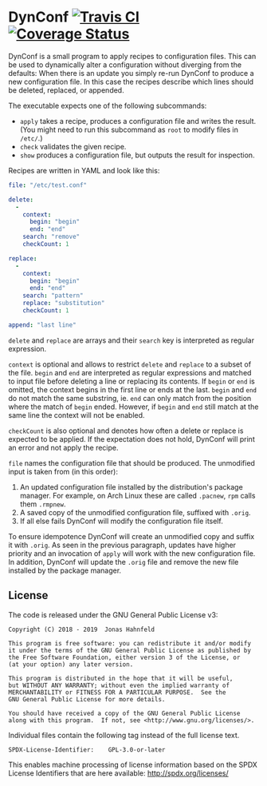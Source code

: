DynConf [![Travis CI](https://travis-ci.org/hahnjo/dynconf.svg)](https://travis-ci.org/hahnjo/dynconf) [![Coverage Status](https://coveralls.io/repos/github/hahnjo/dynconf/badge.svg)](https://coveralls.io/github/hahnjo/dynconf)
=======

DynConf is a small program to apply recipes to configuration files.
This can be used to dynamically alter a configuration without diverging from the defaults:
When there is an update you simply re-run DynConf to produce a new configuration file.
In this case the recipes describe which lines should be deleted, replaced, or appended.

The executable expects one of the following subcommands:
 * `apply` takes a recipe, produces a configuration file and writes the result.
   (You might need to run this subcommand as `root` to modify files in `/etc/`.)
 * `check` validates the given recipe.
 * `show` produces a configuration file, but outputs the result for inspection.

Recipes are written in YAML and look like this:
```yaml
file: "/etc/test.conf"

delete:
  -
    context:
      begin: "begin"
      end: "end"
    search: "remove"
    checkCount: 1

replace:
  -
    context:
      begin: "begin"
      end: "end"
    search: "pattern"
    replace: "substitution"
    checkCount: 1

append: "last line"
```
`delete` and `replace` are arrays and their `search` key is interpreted as regular expression.

`context` is optional and allows to restrict `delete` and `replace` to a subset of the file.
`begin` and `end` are interpreted as regular expressions and matched to input file before deleting a line or replacing its contents.
If `begin` or `end` is omitted, the context begins in the first line or ends at the last.
`begin` and `end` do not match the same substring, ie. `end` can only match from the position where the match of `begin` ended.
However, if `begin` and `end` still match at the same line the context will not be enabled.

`checkCount` is also optional and denotes how often a delete or replace is expected to be applied.
If the expectation does not hold, DynConf will print an error and not apply the recipe.

`file` names the configuration file that should be produced.
The unmodified input is taken from (in this order):
1. An updated configuration file installed by the distribution's package manager.
   For example, on Arch Linux these are called `.pacnew`, `rpm` calls them `.rmpnew`.
2. A saved copy of the unmodified configuration file, suffixed with `.orig`.
3. If all else fails DynConf will modify the configuration file itself.

To ensure idempotence DynConf will create an unmodified copy and suffix it with `.orig`.
As seen in the previous paragraph, updates have higher priority and an invocation of `apply` will work with the new configuration file.
In addition, DynConf will update the `.orig` file and remove the new file installed by the package manager.

License
-------

The code is released under the GNU General Public License v3:

    Copyright (C) 2018 - 2019  Jonas Hahnfeld

    This program is free software: you can redistribute it and/or modify
    it under the terms of the GNU General Public License as published by
    the Free Software Foundation, either version 3 of the License, or
    (at your option) any later version.

    This program is distributed in the hope that it will be useful,
    but WITHOUT ANY WARRANTY; without even the implied warranty of
    MERCHANTABILITY or FITNESS FOR A PARTICULAR PURPOSE.  See the
    GNU General Public License for more details.

    You should have received a copy of the GNU General Public License
    along with this program.  If not, see <http://www.gnu.org/licenses/>.

Individual files contain the following tag instead of the full license text.

	SPDX-License-Identifier:	GPL-3.0-or-later

This enables machine processing of license information based on the SPDX
License Identifiers that are here available: http://spdx.org/licenses/
